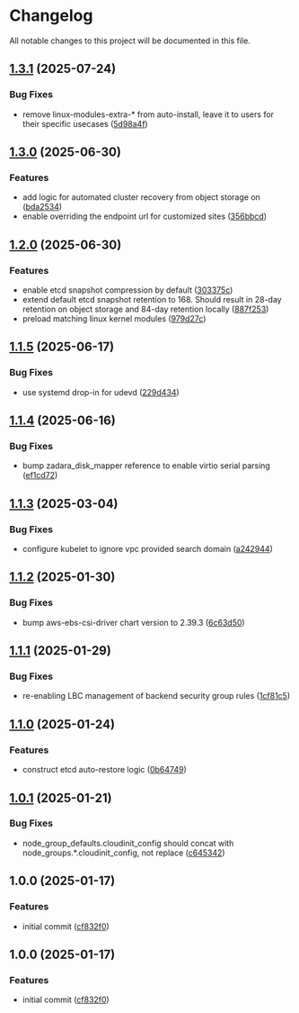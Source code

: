 # Changelog

All notable changes to this project will be documented in this file.

## [1.3.1](https://github.com/zadarastorage/terraform-zcompute-k8s/compare/v1.3.0...v1.3.1) (2025-07-24)

### Bug Fixes

* remove linux-modules-extra-* from auto-install, leave it to users for their specific usecases ([5d98a4f](https://github.com/zadarastorage/terraform-zcompute-k8s/commit/5d98a4fb71e4bd9bfac06743a17e3edcfa35533d))

## [1.3.0](https://github.com/zadarastorage/terraform-zcompute-k8s/compare/v1.2.0...v1.3.0) (2025-06-30)


### Features

* add logic for automated cluster recovery from object storage on ([bda2534](https://github.com/zadarastorage/terraform-zcompute-k8s/commit/bda2534e07f2e819d846d759b9b7c049891a68bb))
* enable overriding the endpoint url for customized sites ([356bbcd](https://github.com/zadarastorage/terraform-zcompute-k8s/commit/356bbcd7d58862441647bf4c6bde591fe473bff2))

## [1.2.0](https://github.com/zadarastorage/terraform-zcompute-k8s/compare/v1.1.5...v1.2.0) (2025-06-30)


### Features

* enable etcd snapshot compression by default ([303375c](https://github.com/zadarastorage/terraform-zcompute-k8s/commit/303375c4445449ee3c1530ba58d850e822ec1183))
* extend default etcd snapshot retention to 168. Should result in 28-day retention on object storage and 84-day retention locally ([887f253](https://github.com/zadarastorage/terraform-zcompute-k8s/commit/887f2537722029d42592a25b9674ec33dbf7388c))
* preload matching linux kernel modules ([979d27c](https://github.com/zadarastorage/terraform-zcompute-k8s/commit/979d27cc5b3db7ab5617a25450043c2d2e0818fe))

## [1.1.5](https://github.com/zadarastorage/terraform-zcompute-k8s/compare/v1.1.4...v1.1.5) (2025-06-17)


### Bug Fixes

* use systemd drop-in for udevd ([229d434](https://github.com/zadarastorage/terraform-zcompute-k8s/commit/229d43423cea72a965311e630d07c7b53ff05ddd))

## [1.1.4](https://github.com/zadarastorage/terraform-zcompute-k8s/compare/v1.1.3...v1.1.4) (2025-06-16)


### Bug Fixes

* bump zadara_disk_mapper reference to enable virtio serial parsing ([ef1cd72](https://github.com/zadarastorage/terraform-zcompute-k8s/commit/ef1cd72790d580f101bcbe7e623e4e97a2440c73))

## [1.1.3](https://github.com/zadarastorage/terraform-zcompute-k8s/compare/v1.1.2...v1.1.3) (2025-03-04)


### Bug Fixes

* configure kubelet to ignore vpc provided search domain ([a242944](https://github.com/zadarastorage/terraform-zcompute-k8s/commit/a242944979fdb0cb8ce1d327c20c028c0028b722))

## [1.1.2](https://github.com/zadarastorage/terraform-zcompute-k8s/compare/v1.1.1...v1.1.2) (2025-01-30)


### Bug Fixes

* bump aws-ebs-csi-driver chart version to 2.39.3 ([6c63d50](https://github.com/zadarastorage/terraform-zcompute-k8s/commit/6c63d500038fa0563c2bba8eef8400dfc9655a03))

## [1.1.1](https://github.com/zadarastorage/terraform-zcompute-k8s/compare/v1.1.0...v1.1.1) (2025-01-29)


### Bug Fixes

* re-enabling LBC management of backend security group rules ([1cf81c5](https://github.com/zadarastorage/terraform-zcompute-k8s/commit/1cf81c5e67e84132e8074dd2722b732d54321591))

## [1.1.0](https://github.com/zadarastorage/terraform-zcompute-k8s/compare/v1.0.1...v1.1.0) (2025-01-24)


### Features

* construct etcd auto-restore logic ([0b64749](https://github.com/zadarastorage/terraform-zcompute-k8s/commit/0b64749effcb231e0929ac2f51b983f5357125f3))

## [1.0.1](https://github.com/zadarastorage/terraform-zcompute-k8s/compare/v1.0.0...v1.0.1) (2025-01-21)


### Bug Fixes

* node_group_defaults.cloudinit_config should concat with node_groups.*.cloudinit_config, not replace ([c645342](https://github.com/zadarastorage/terraform-zcompute-k8s/commit/c64534259abc8d51cbe81765b769ee22fac818d5))

## 1.0.0 (2025-01-17)


### Features

* initial commit ([cf832f0](https://github.com/zadarastorage/terraform-zcompute-k8s/commit/cf832f07ab14fa69d9a8adfc8d12120f56e06597))

## 1.0.0 (2025-01-17)


### Features

* initial commit ([cf832f0](https://github.com/zadarastorage/terraform-zcompute-k8s/commit/cf832f07ab14fa69d9a8adfc8d12120f56e06597))
